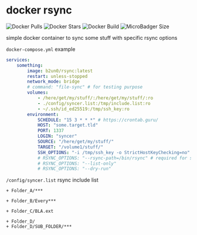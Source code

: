 # docker rsync

![Docker Pulls](https://img.shields.io/docker/pulls/b2un0/rsync.svg)
![Docker Stars](https://img.shields.io/docker/stars/b2un0/rsync.svg)
![Docker Build](https://github.com/b2un0/docker-rsync/workflows/%5Bdocker%5D%20CI%20for%20releases/badge.svg?branch=master&event=push)
![MicroBadger Size](https://img.shields.io/microbadger/image-size/b2un0/rsync.svg)


simple docker container to sync some stuff with specific rsync options

`docker-compose.yml` example
```yaml
services:
    something:
        image: b2un0/rsync:latest
        restart: unless-stopped
        network_mode: bridge
        # command: "file-sync" # for testing purpose
        volumes:
            - /here/get/my/stuff/:/here/get/my/stuff/:ro
            - ./config/syncer.list:/tmp/include.list:ro
            - ~/.ssh/id_ed25519:/tmp/ssh_key:ro
        environment:
            SCHEDULE: "15 3 * * *" # https://crontab.guru/
            HOST: "some.target.tld"
            PORT: 1337
            LOGIN: "syncer"
            SOURCE: "/here/get/my/stuff/"
            TARGET: "/volume1/stuff/"
            SSH_OPTIONS: "-i /tmp/ssh_key -o StrictHostKeyChecking=no"
            # RSYNC_OPTIONS: "--rsync-path=/bin/rsync" # required for synology example
            # RSYNC_OPTIONS: "--list-only"
            # RSYNC_OPTIONS: "--dry-run"
```

`/config/syncer.list` rsync include list
```text
+ Folder_A/***

+ Folder_B/Every***

+ Folder_C/BLA.ext

+ Folder_D/
+ Folder_D/SUB_FOLDER/***
```
